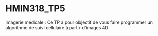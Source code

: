 # HMIN318_TP5
Imagerie médicale : Ce TP a pour objectif de vous faire  programmer un algorithme de suivi cellulaire à partir d'images 4D

